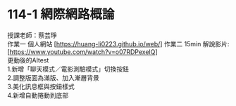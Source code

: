 # 114-1 網際網路概論
授課老師：蔡芸琤  
作業一 個人網站 [https://huang-li0223.github.io/web/]
作業二 15min 解說影片: [https://www.youtube.com/watch?v=o07RDPexelQ]  
更動後的AItest  
1.新增「聊天模式／電影測驗模式」切換按鈕  
2.調整版面為滿版、加入漸層背景  
3.美化訊息框與按鈕樣式  
4.新增自動捲動到底部 
